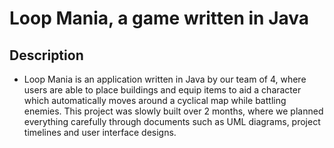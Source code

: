 # Loop Mania, a game written in Java
## Description
- Loop Mania is an application written in Java by our team of 4, where users are able to place buildings and equip items to aid a character which automatically moves around a cyclical map while battling enemies. This project was slowly built over 2 months, where we planned everything carefully through documents such as UML diagrams, project timelines and user interface designs.
